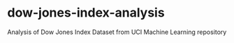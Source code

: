 # dow-jones-index-analysis
Analysis of Dow Jones Index Dataset from UCI Machine Learning repository
